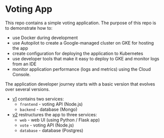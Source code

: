 # Voting App

This repo contains a simple voting application. The purpose of this repo is to
demonstrate how to:

- use Docker during development
- use Autopilot to create a Google-managed cluster on GKE for hosting the app
- create configuration for deploying the application to Kubernetes
- use developer tools that make it easy to deploy to GKE and monitor
  logs from an IDE
- monitor application performance (logs and metrics) using the Cloud Console.

The application developer journey starts with a basic version that evolves over
several versions.

- [v1](./v1) contains two services:
  - `frontend` - voting API (Node.js)
  - `backend` - database (Mongo)
- [v2](./v2) restructures the app to three services:
  - `web` - web UI (using Python / Flask app)
  - `vote` - voting API (Node.js)
  - `database` - database (Postgres)

